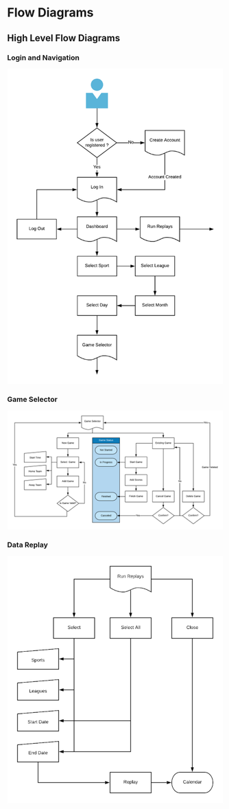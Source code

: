 # Flow Diagrams

## High Level Flow Diagrams

### Login and Navigation

![](../../.gitbook/assets/image%20%2816%29.png)

### Game Selector

![](../../.gitbook/assets/image%20%2814%29.png)

### Data Replay

![](../../.gitbook/assets/image%20%283%29.png)

